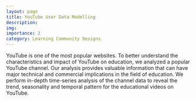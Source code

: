 ```yaml
---
layout: page
title: YouTube User Data Modelling
description: 
img: 
importance: 2
category: Learning Community Designs
---
```


YouTube is one of the most popular websites. To better understand the characteristics and impact of YouTube on education, we analyzed a popular YouTube channel. Our analysis provides valuable information that can have major technical and commercial implications in the field of education. We perform in-depth time-series analysis of the channel data to reveal the trend, seasonality and temporal pattern for the educational videos on YouTube.